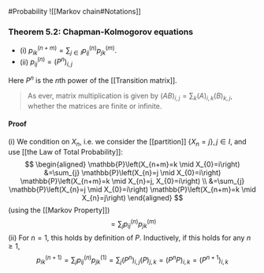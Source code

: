 #Probability 
![[Markov chain#Notations]]
### Theorem 5.2: Chapman-Kolmogorov equations
- (i) $p_{i k}^{(n+m)}=\sum_{j \in I} p_{i j}^{(n)} p_{j k}^{(m)}$.
- (ii) $p_{i j}^{(n)}=\left(P^{n}\right)_{i, j}$

Here $P^{n}$ is the $n$th power of the [[Transition matrix]].
>As ever, matrix multiplication is given by $(A B)_{i, j}=\sum_{k}(A)_{i, k}(B)_{k, j}$, whether the matrices are finite or infinite.

#### Proof
(i) We condition on $X_{n}$, i.e. we consider the [[partition]] $\left\{X_{n}=j\right\}, j \in I$, and use [[the Law of Total Probability]]:
$$
\begin{aligned}
\mathbb{P}\left(X_{n+m}=k \mid X_{0}=i\right) &=\sum_{j} \mathbb{P}\left(X_{n}=j \mid X_{0}=i\right) \mathbb{P}\left(X_{n+m}=k \mid X_{n}=j, X_{0}=i\right) \\
&=\sum_{j} \mathbb{P}\left(X_{n}=j \mid X_{0}=i\right) \mathbb{P}\left(X_{n+m}=k \mid X_{n}=j\right)
\end{aligned}
$$
(using the [[Markov Property]])
$$
=\sum_{j} p_{i j}^{(n)} p_{j k}^{(m)}
$$
(ii) For $n=1$, this holds by definition of $P$. Inductively, if this holds for any $n \geq 1$,
$$
p_{i k}^{(n+1)}=\sum_{j} p_{i j}^{(n)} p_{j k}^{(1)}=\sum_{j}\left(P^{n}\right)_{i, j}(P)_{j, k}=\left(P^{n} P\right)_{i, k}=\left(P^{n+1}\right)_{i, k}
$$